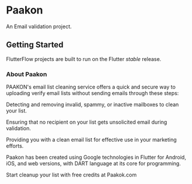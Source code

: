 # Paakon

An Email validation project.

## Getting Started

FlutterFlow projects are built to run on the Flutter _stable_ release.

### About Paakon

PAAKON's email list cleaning service offers a quick and secure way to uploading verify email lists without sending emails through these steps:

Detecting and removing invalid, spammy, or inactive mailboxes to clean your list.

Ensuring that no recipient on your list gets unsolicited email during validation.

Providing you with a clean email list for effective use in your marketing efforts.

Paakon has been created using Google technologies in Flutter for Android, iOS, and web versions, with DART language at its core for programming.

Start cleanup your list with free credits at Paakok.com
